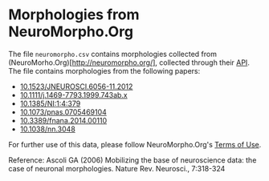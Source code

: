 # Morphologies from NeuroMorpho.Org

The file `neuromorpho.csv` contains morphologies collected from (NeuroMorho.Org)[http://neuromorpho.org/], collected through their [API](http://neuromorpho.org/apiReference.html). The file contains morphologies from the following papers:
- [10.1523/JNEUROSCI.6056-11.2012](https://doi.org/10.1523/JNEUROSCI.6056-11.2012)
- [10.1111/j.1469-7793.1999.743ab.x](https://doi.org/10.1111/j.1469-7793.1999.743ab.x)
- [10.1385/NI:1:4:379](https://doi.org/10.1385/NI:1:4:379)
- [10.1073/pnas.0705469104](https://doi.org/10.1073/pnas.0705469104)
- [10.3389/fnana.2014.00110](https://doi.org/10.3389/fnana.2014.00110)
- [10.1038/nn.3048](https://doi.org/10.1038/nn.3048)

For further use of this data, please follow NeuroMorpho.Org's [Terms of Use](http://neuromorpho.org/useterm.jsp).

Reference:
Ascoli GA (2006) Mobilizing the base of neuroscience data: the case of neuronal morphologies. Nature Rev. Neurosci., 7:318-324